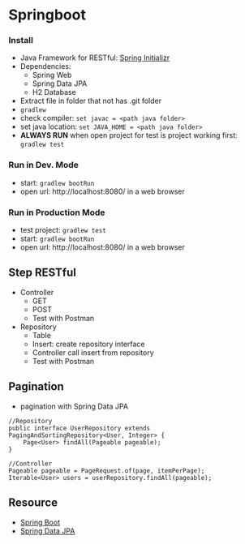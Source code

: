 # Springboot

### Install
* Java Framework for RESTful: [Spring Initializr](https://start.spring.io/)
* Dependencies: 
    - Spring Web
    - Spring Data JPA
    - H2 Database
* Extract file in folder that not has .git folder
* `gradlew`
* check compiler: `set javac = <path java folder>` 
* set java location: `set JAVA_HOME = <path java folder>`
* **ALWAYS RUN** when open project for test is project working first: `gradlew test` 
### Run in Dev. Mode
* start: `gradlew bootRun`
* open url: http://localhost:8080/ in a web browser
### Run in Production Mode
* test project: `gradlew test`
* start: `gradlew bootRun`
* open url: http://localhost:8080/ in a web browser

## Step RESTful
* Controller
    - GET
    - POST
    - Test with Postman
* Repository
    - Table
    - Insert: create repository interface
    - Controller call insert from repository
    - Test with Postman

## Pagination 
* pagination with Spring Data JPA
```
//Repository
public interface UserRepository extends PagingAndSortingRepository<User, Integer> {
    Page<User> findAll(Pageable pageable);
}

//Controller
Pageable pageable = PageRequest.of(page, itemPerPage);
Iterable<User> users = userRepository.findAll(pageable);
```
## Resource
* [Spring Boot](https://spring.io/projects/spring-boot)
* [Spring Data JPA](https://spring.io/projects/spring-data-jpa)